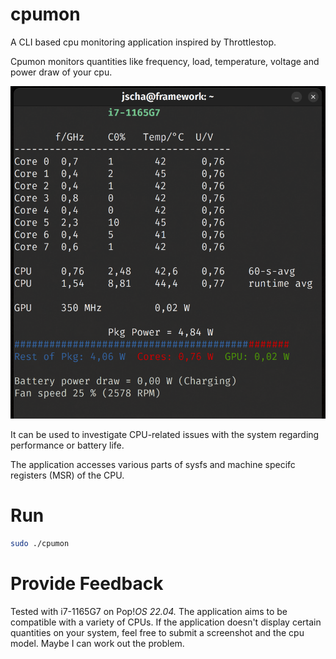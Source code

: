 # cpumon
A CLI based cpu monitoring application inspired by Throttlestop.

Cpumon monitors quantities like frequency, load, temperature, voltage and power draw of your cpu.

![cpumon](cpumon.png)

It can be used to investigate CPU-related issues with the system regarding performance or battery life.

The application accesses various parts of sysfs and machine specifc registers (MSR) of the CPU.

# Run

```bash
sudo ./cpumon
```

# Provide Feedback

Tested with i7-1165G7 on Pop!_OS 22.04._ The application aims to be compatible with a variety of CPUs. If the application doesn't display certain quantities on your system, feel free to submit a screenshot and the cpu model. Maybe I can work out the problem.


